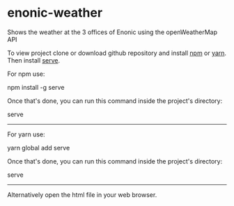 # enonic-weather
Shows the weather at the 3 offices of Enonic using the openWeatherMap API

To view project clone or download github repository and install [npm](https://www.npmjs.com/get-npm) or [yarn](https://yarnpkg.com/lang/en/docs/install/#mac-stable).
Then install [serve](https://www.npmjs.com/package/serve).

For npm use:

npm install -g serve

Once that's done, you can run this command inside the project's directory:

serve

-------------------------------------------------------------------------------------

For yarn use: 

yarn global add serve

Once that's done, you can run this command inside the project's directory:

serve

------------------------------------------------------------------------------------

Alternatively open the html file in your web browser. 
